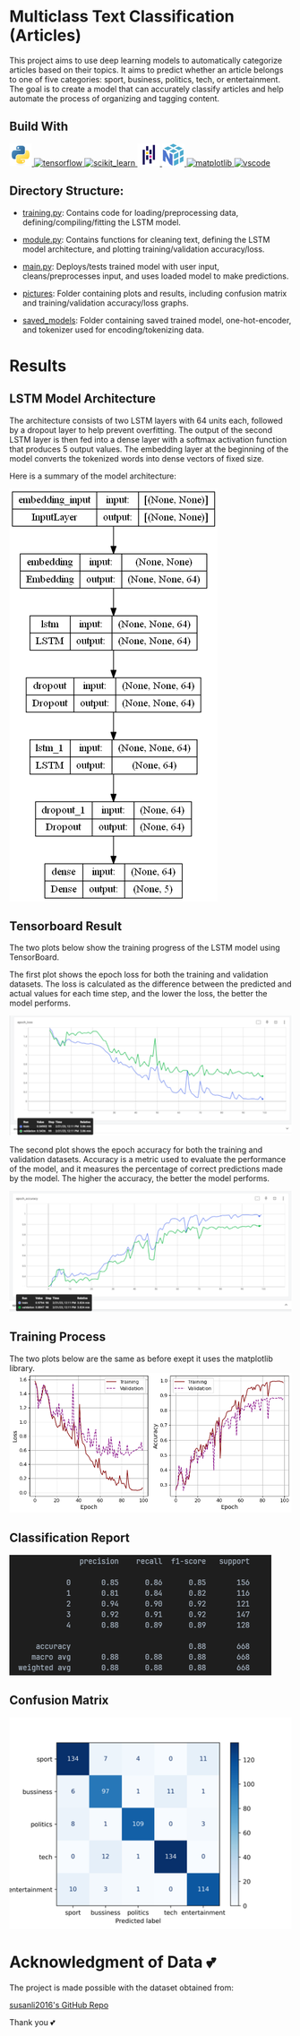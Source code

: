 # Multiclass Text Classification (Articles)

This project aims to use deep learning models to automatically categorize articles based on their topics. It aims to predict whether an article belongs to one of five categories: sport, business, politics, tech, or entertainment. The goal is to create a model that can accurately classify articles and help automate the process of organizing and tagging content.

## Build With

<p align="left">
  <a href="https://www.python.org" target="_blank" rel="noreferrer">
    <img src="https://raw.githubusercontent.com/devicons/devicon/master/icons/python/python-original.svg" alt="python" width="40" height="40"/>
  </a>
  <a href="https://www.tensorflow.org" target="_blank" rel="noreferrer">
    <img src="https://www.vectorlogo.zone/logos/tensorflow/tensorflow-icon.svg" alt="tensorflow" width="40" height="40"/>
  </a>
  <a href="https://scikit-learn.org/" target="_blank" rel="noreferrer">
    <img src="https://upload.wikimedia.org/wikipedia/commons/0/05/Scikit_learn_logo_small.svg" alt="scikit_learn" width="40" height="40"/>
  </a>
  <a href="https://pandas.pydata.org/" target="_blank" rel="noreferrer">
    <img src="https://raw.githubusercontent.com/devicons/devicon/2ae2a900d2f041da66e950e4d48052658d850630/icons/pandas/pandas-original.svg" alt="pandas" width="40" height="40"/>
  </a>
  <a href="https://numpy.org/" target="_blank" rel="noreferrer">
    <img src="https://raw.githubusercontent.com/devicons/devicon/master/icons/numpy/numpy-original.svg" alt="numpy" width="40" height="40"/>
  </a>
  <a href="https://matplotlib.org/" target="_blank" rel="noreferrer">
    <img src="https://upload.wikimedia.org/wikipedia/en/5/56/Matplotlib_logo.svg" alt="matplotlib" width="40" height="40"/>
  </a>
  <a href="https://code.visualstudio.com/" target="_blank" rel="noreferrer">
    <img src="https://upload.wikimedia.org/wikipedia/commons/9/9a/Visual_Studio_Code_1.35_icon.svg" alt="vscode" width="40" height="40"/>
  </a>
</p>

## Directory Structure:

- [training.py](https://github.com/M-ImranIsmael/Deep_Learning_Applications/blob/master/multiclass_text_classification/training.py): Contains code for loading/preprocessing data, defining/compiling/fitting the LSTM model.

- [module.py](https://github.com/M-ImranIsmael/Deep_Learning_Applications/blob/master/multiclass_text_classification/module.py): Contains functions for cleaning text, defining the LSTM model architecture, and plotting training/validation accuracy/loss.
- [main.py](https://github.com/M-ImranIsmael/Deep_Learning_Applications/blob/master/multiclass_text_classification/main.py): Deploys/tests trained model with user input, cleans/preprocesses input, and uses loaded model to make predictions.

- [pictures](https://github.com/M-ImranIsmael/Deep_Learning_Applications/tree/master/multiclass_text_classification/pictures): Folder containing plots and results, including confusion matrix and training/validation accuracy/loss graphs.

- [saved_models](https://github.com/M-ImranIsmael/Deep_Learning_Applications/tree/master/multiclass_text_classification/saved_models): Folder containing saved trained model, one-hot-encoder, and tokenizer used for encoding/tokenizing data.

# Results

## LSTM Model Architecture

The architecture consists of two LSTM layers with 64 units each, followed by a dropout layer to help prevent overfitting. The output of the second LSTM layer is then fed into a dense layer with a softmax activation function that produces 5 output values. The embedding layer at the beginning of the model converts the tokenized words into dense vectors of fixed size.

Here is a summary of the model architecture:

![alt text](pictures/Imran_model_architecture.png)

## Tensorboard Result

The two plots below show the training progress of the LSTM model using TensorBoard.

The first plot shows the epoch loss for both the training and validation datasets. The loss is calculated as the difference between the predicted and actual values for each time step, and the lower the loss, the better the model performs.

![alt text](pictures/Imran_Tensorboard_epochloss.png)

The second plot shows the epoch accuracy for both the training and validation datasets. Accuracy is a metric used to evaluate the performance of the model, and it measures the percentage of correct predictions made by the model. The higher the accuracy, the better the model performs.

![alt text](pictures/Imran_Tensorboard_epochaccuracy.png)

## Training Process

The two plots below are the same as before exept it uses the matplotlib library.
![alt text](pictures/Imran_loss&accuracy_trainvsval.png)

## Classification Report

![alt text](pictures/Imran_classification_report.png)

## Confusion Matrix

![alt text](pictures/Imran_confusion_matrix.png)

# Acknowledgment of Data 💕

The project is made possible with the dataset obtained from:

[susanli2016's GitHub Repo](https://github.com/susanli2016/PyCon-Canada-2019-NLP-Tutorial)

Thank you 💕
